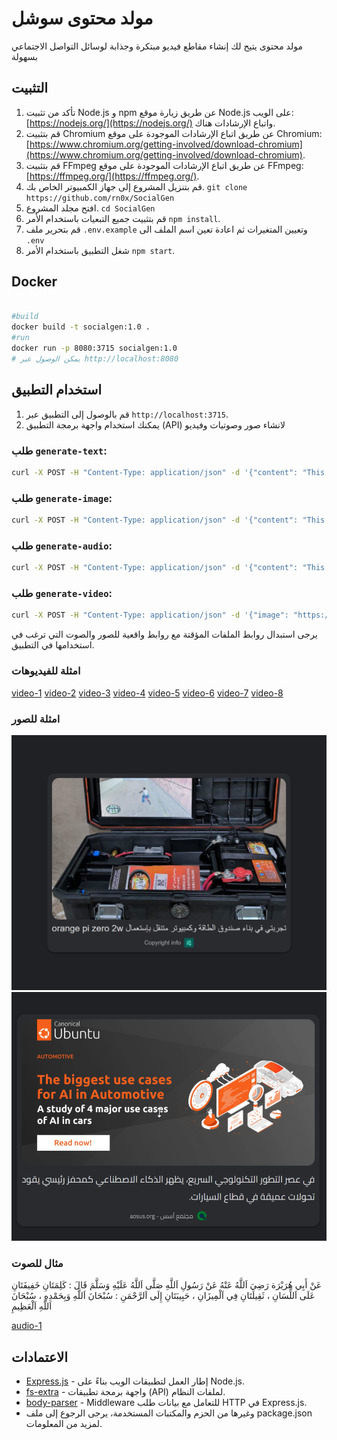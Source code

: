 # مولد محتوى سوشل 

مولد محتوى يتيح لك إنشاء مقاطع فيديو مبتكرة وجذابة لوسائل التواصل الاجتماعي بسهولة

## التثبيت

1. تأكد من تثبيت Node.js و npm عن طريق زيارة موقع Node.js على الويب: [https://nodejs.org/](https://nodejs.org/) واتباع الإرشادات هناك.
2. قم بتثبيت Chromium عن طريق اتباع الإرشادات الموجودة على موقع Chromium: [https://www.chromium.org/getting-involved/download-chromium](https://www.chromium.org/getting-involved/download-chromium).
3. قم بتثبيت FFmpeg عن طريق اتباع الإرشادات الموجودة على موقع FFmpeg: [https://ffmpeg.org/](https://ffmpeg.org/).
4. قم بتنزيل المشروع إلى جهاز الكمبيوتر الخاص بك. `git clone https://github.com/rn0x/SocialGen`
5. افتح مجلد المشروع. `cd SocialGen`
6. قم بتثبيت جميع التبعيات باستخدام الأمر `npm install`.
6. قم بتحرير ملف `.env.example` وتعيين المتغيرات ثم اعادة تعين اسم الملف الى `.env`
7. شغل التطبيق باستخدام الأمر `npm start`.


## Docker

```bash

#build
docker build -t socialgen:1.0 .
#run 
docker run -p 8080:3715 socialgen:1.0
# يمكن الوصول عبر http://localhost:8080
```

## استخدام التطبيق

1. قم بالوصول إلى التطبيق عبر `http://localhost:3715`.
2. يمكنك استخدام واجهة برمجة التطبيق (API) لانشاء صور وصوتيات وفيديو 

### طلب `generate-text`:
```bash
curl -X POST -H "Content-Type: application/json" -d '{"content": "This is a sample description."}' http://localhost:3715/generate-text
```

### طلب `generate-image`:
```bash
curl -X POST -H "Content-Type: application/json" -d '{"content": "This is a sample description text.", "imageSource": "https://example.com/image.jpg", "logoSource": "https://example.com/logo.png", "copyright": "Copyright info"}' http://localhost:3715/generate-image
```

### طلب `generate-audio`:
```bash
curl -X POST -H "Content-Type: application/json" -d '{"content": "This is a sample description text."}' http://localhost:3715/generate-audio
```

### طلب `generate-video`:
```bash
curl -X POST -H "Content-Type: application/json" -d '{"image": "https://example.com/image.jpg", "audio": "https://example.com/audio.mp3"}' http://localhost:3715/generate-video
```

يرجى استبدال روابط الملفات المؤقتة مع روابط واقعية للصور والصوت التي ترغب في استخدامها في التطبيق.


### امثلة للفيديوهات 

[video-1](./example/Amarok_____Open_Source_Music_Player_Officially_Released__Here_______s_What_______s_New.mp4)
[video-2](./example/Amarok_____Released__Ported_to_Qt__KDE_Frameworks__.mp4)
[video-3](./example/Extend_Ubuntu_LTS_Updates_for____Years_with_Free_Ubuntu_Pro.mp4)
[video-4](./example/Handling__Cannot_refresh_snap_store__Error_in_Ubuntu______.mp4)
[video-5](./example/How_to_Install_PHP_____in_RHEL__.mp4)
[video-6](./example/Linux_Mint____Will_Include_Preinstalled_App_for_Matrix.mp4)
[video-7](./example/Meet_DuckDuckGo_Privacy_Pro__a___in___subscription_service_with_VPN__Personal_Information_Removal__and_Identity_Theft_Restoration.mp4)
[video-8](./example/The_biggest_use_cases_for_AI_in_Automotive__that_aren_______t_just_self_driving_cars_.mp4)


### امثلة للصور
![imeag-1](./example/LHPFHYV3ATQ3B56T1G2Q.jpeg)
![imeag-2](./example/ApplicationFrameHost_0hNMVXSvVu.png)


### مثال للصوت

عَنْ أَبِي هُرَيْرَة رَضِيَ اَللَّهُ عَنْهُ عَنْ رَسُولِ اَللَّهِ صَلَّى اَللَّهُ عَلَيْهِ وَسَلَّمَ قَالَ : كَلِمَتَانِ خَفِيفَتَانِ عَلَى اَللِّسَانِ ، ثَقِيلَتَانِ فِي اَلْمِيزَانِ ، حَبِيبَتَانِ إِلَى اَلرَّحْمَنِ : سُبْحَانَ اَللَّهِ وَبِحَمْدِهِ ، سُبْحَانَ اَللَّهِ اَلْعَظِيمِ

[audio-1](./example/M77R3YN7J41K116C8CNC.mp3)




## الاعتمادات

- [Express.js](https://expressjs.com/) - إطار العمل لتطبيقات الويب بناءً على Node.js.
- [fs-extra](https://www.npmjs.com/package/fs-extra) - واجهة برمجة تطبيقات (API) لملفات النظام.
- [body-parser](https://www.npmjs.com/package/body-parser) - Middleware للتعامل مع بيانات طلب HTTP في Express.js.
- وغيرها من الحزم والمكتبات المستخدمة، يرجى الرجوع إلى ملف package.json لمزيد من المعلومات.